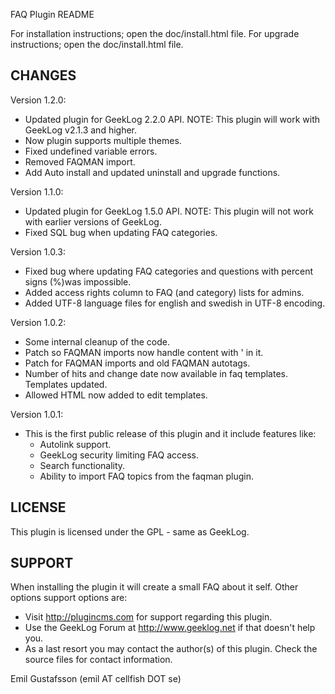FAQ Plugin README

For installation instructions; open the doc/install.html file.
For upgrade instructions; open the doc/install.html file.

CHANGES
-------

Version 1.2.0:
- Updated plugin for GeekLog 2.2.0 API. NOTE: This plugin will work with 
  GeekLog v2.1.3 and higher.
- Now plugin supports multiple themes.
- Fixed undefined variable errors.
- Removed FAQMAN import.
- Add Auto install and updated uninstall and upgrade functions.

Version 1.1.0:
- Updated plugin for GeekLog 1.5.0 API. NOTE: This plugin will not work with 
  earlier versions of GeekLog.
- Fixed SQL bug when updating FAQ categories.

Version 1.0.3:
- Fixed bug where updating FAQ categories and questions with percent 
  signs (%)was impossible.
- Added access rights column to FAQ (and category) lists for admins.
- Added UTF-8 language files for english and swedish in UTF-8 encoding.

Version 1.0.2:
- Some internal cleanup of the code.
- Patch so FAQMAN imports now handle content with ' in it.
- Patch for FAQMAN imports and old FAQMAN autotags.
- Number of hits and change date now available in faq templates.
  Templates updated.
- Allowed HTML now added to edit templates.

Version 1.0.1:
- This is the first public release of this plugin and it include 
  features like:
  - Autolink support.
  - GeekLog security limiting FAQ access.
  - Search functionality.
  - Ability to import FAQ topics from the faqman plugin.

LICENSE
-------
This plugin is licensed under the GPL - same as GeekLog.

SUPPORT
-------
When installing the plugin it will create a small FAQ about it self.
Other options support options are:
- Visit http://plugincms.com for support regarding this plugin.
- Use the GeekLog Forum at http://www.geeklog.net if that doesn't help you.
- As a last resort you may contact the author(s) of this plugin. Check
  the source files for contact information.

Emil Gustafsson (emil AT cellfish DOT se)

